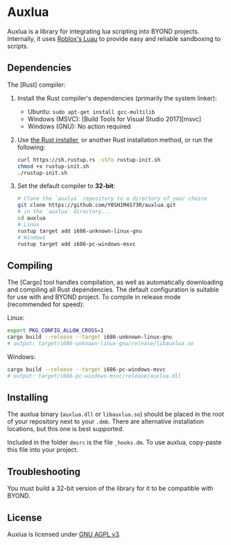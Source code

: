 # Auxlua

Auxlua is a library for integrating lua scripting into BYOND projects. Internally, it uses [Roblox's Luau](https://luau-lang.org/) to provide easy and reliable sandboxing to scripts.

## Dependencies

The [Rust] compiler:

1. Install the Rust compiler's dependencies (primarily the system linker):

   * Ubuntu: `sudo apt-get install gcc-multilib`
   * Windows (MSVC): [Build Tools for Visual Studio 2017][msvc]
   * Windows (GNU): No action required

1. Use [the Rust installer](https://rustup.rs/), or another Rust installation method,
   or run the following:

    ```sh
    curl https://sh.rustup.rs -sSfo rustup-init.sh
    chmod +x rustup-init.sh
    ./rustup-init.sh
    ```

1. Set the default compiler to **32-bit**:

    ```sh
    # Clone the `auxlua` repository to a directory of your choice
    git clone https://github.com/Y0SH1M4S73R/auxlua.git
    # in the `auxlua` directory...
    cd auxlua
    # Linux
    rustup target add i686-unknown-linux-gnu
    # Windows
    rustup target add i686-pc-windows-msvc
    ```

## Compiling

The [Cargo] tool handles compilation, as well as automatically downloading and
compiling all Rust dependencies. The default configuration is suitable for
use with and BYOND project. To compile in release mode (recommended for
speed):

Linux:
```sh
export PKG_CONFIG_ALLOW_CROSS=1
cargo build --release --target i686-unknown-linux-gnu
# output: target/i686-unknown-linux-gnu/release/libauxlua.so
```

Windows:

```sh
cargo build --release --target i686-pc-windows-msvc
# output: target/i686-pc-windows-msvc/release/auxlua.dll
```

## Installing

The auxlua binary (`auxlua.dll` or `libauxlua.so`) should be placed in the root
of your repository next to your `.dmb`. There are alternative installation
locations, but this one is best supported.

Included in the folder `dmsrc` is the file `_hooks.dm`. To use auxlua, copy-paste this file into your project.

## Troubleshooting

You must build a 32-bit version of the library for it to be compatible with BYOND.

## License

Auxlua is licensed under [GNU AGPL v3](https://www.gnu.org/licenses/agpl-3.0.html).